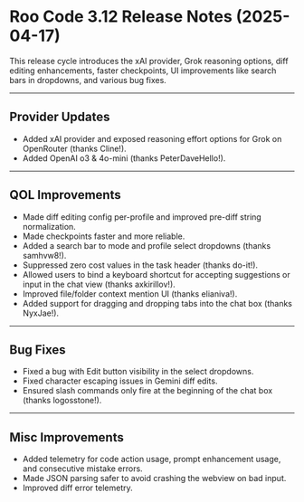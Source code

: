 # Roo Code 3.12 Release Notes (2025-04-17)

This release cycle introduces the xAI provider, Grok reasoning options, diff editing enhancements, faster checkpoints, UI improvements like search bars in dropdowns, and various bug fixes.

---

## Provider Updates

*   Added xAI provider and exposed reasoning effort options for Grok on OpenRouter (thanks Cline!).
*   Added OpenAI o3 & 4o-mini (thanks PeterDaveHello!).

---

## QOL Improvements

*   Made diff editing config per-profile and improved pre-diff string normalization.
*   Made checkpoints faster and more reliable.
*   Added a search bar to mode and profile select dropdowns (thanks samhvw8!).
*   Suppressed zero cost values in the task header (thanks do-it!).
*   Allowed users to bind a keyboard shortcut for accepting suggestions or input in the chat view (thanks axkirillov!).
*   Improved file/folder context mention UI (thanks elianiva!).
*   Added support for dragging and dropping tabs into the chat box (thanks NyxJae!).

---

## Bug Fixes

*   Fixed a bug with Edit button visibility in the select dropdowns.
*   Fixed character escaping issues in Gemini diff edits.
*   Ensured slash commands only fire at the beginning of the chat box (thanks logosstone!).

---

## Misc Improvements

*   Added telemetry for code action usage, prompt enhancement usage, and consecutive mistake errors.
*   Made JSON parsing safer to avoid crashing the webview on bad input.
*   Improved diff error telemetry.